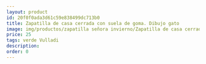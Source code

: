 ```yaml
---
layout: product
id: 20f0f0ada3d61c59e838499dc713b0
title: Zapatilla de casa cerrada con suela de goma. Dibujo gato
image: img/productos/zapatilla señora invierno/Zapatilla de casa cerrada con suela de goma. Dibujo gato=25=verde Vulladi.webp
price: 25
tags: verde Vulladi
description: 
order: 0
---
```


